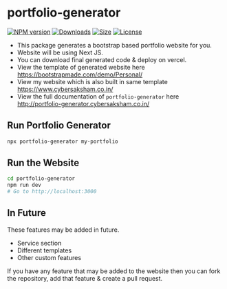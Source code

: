 # portfolio-generator

[![NPM version][npm-image]][npm-url] [![Downloads][downloads-image]][npm-url]
[![Size][size-image]][npm-url] [![License][license-image]][npm-url]

[npm-url]: https://www.npmjs.com/package/portfolio-generator
[downloads-image]: http://img.shields.io/npm/dm/portfolio-generator.svg?style=for-the-badge
[npm-image]: http://img.shields.io/npm/v/portfolio-generator.svg?style=for-the-badge
[size-image]: http://img.shields.io/bundlephobia/min/portfolio-generator.svg?style=for-the-badge
[license-image]: http://img.shields.io/npm/l/portfolio-generator.svg?style=for-the-badge

- This package generates a bootstrap based portfolio website for you.
- Website will be using Next JS.
- You can download final generated code & deploy on vercel.
- View the template of generated website here https://bootstrapmade.com/demo/Personal/
- View my website which is also built in same template https://www.cybersaksham.co.in/
- View the full documentation of `portfolio-generator` here http://portfolio-generator.cybersaksham.co.in/

## Run Portfolio Generator

```bash
npx portfolio-generator my-portfolio
```

## Run the Website

```bash
cd portfolio-generator
npm run dev
# Go to http://localhost:3000
```

## In Future

These features may be added in future.

- Service section
- Different templates
- Other custom features

If you have any feature that may be added to the website then you can fork the repository, add that feature & create a pull request.
